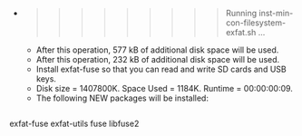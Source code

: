* >>>>>>>>> Running inst-min-con-filesystem-exfat.sh ...
  * After this operation, 577 kB of additional disk space will be used.
  * After this operation, 232 kB of additional disk space will be used.
  * Install exfat-fuse so that you can read and write SD cards and USB keys.
  * Disk size = 1407800K. Space Used = 1184K. Runtime = 00:00:00:09.
  * The following NEW packages will be installed:
  ```bash
exfat-fuse exfat-utils fuse libfuse2
  ```
